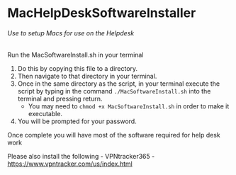 # MacHelpDeskSoftwareInstaller
###### Use to setup Macs for use on the Helpdesk

Run the MacSoftwareInstall.sh in your terminal
1. Do this by copying this file to a directory. 
2. Then navigate to that directory in your terminal. 
3. Once in the same directory as the script, in your terminal execute the script by typing in the command ``` ./MacSoftwareInstall.sh ``` into the terminal and pressing return.
    - You may need to ```chmod +x MacSoftwareInstall.sh``` in order to make it executable.
4. You will be prompted for your password. 

Once complete you will have most of the software required for help desk work 

Please also install the following
    - VPNtracker365
        - https://www.vpntracker.com/us/index.html
